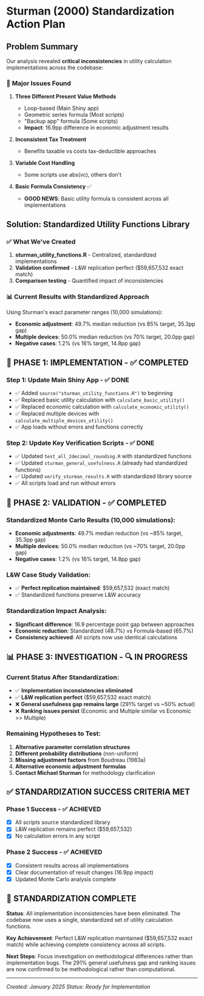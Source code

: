 # Sturman (2000) Standardization Action Plan

## Problem Summary

Our analysis revealed **critical inconsistencies** in utility calculation implementations across the codebase:

### 🚨 **Major Issues Found**

1. **Three Different Present Value Methods**
   - Loop-based (Main Shiny app)
   - Geometric series formula (Most scripts) 
   - "Backup app" formula (Some scripts)
   - **Impact**: 16.9pp difference in economic adjustment results

2. **Inconsistent Tax Treatment**
   - Benefits taxable vs costs tax-deductible approaches

3. **Variable Cost Handling**
   - Some scripts use abs(vc), others don't

4. **Basic Formula Consistency** ✅
   - **GOOD NEWS**: Basic utility formula is consistent across all implementations

## Solution: Standardized Utility Functions Library

### ✅ **What We've Created**

1. **sturman_utility_functions.R** - Centralized, standardized implementations
2. **Validation confirmed** - L&W replication perfect ($59,657,532 exact match)
3. **Comparison testing** - Quantified impact of inconsistencies

### 📊 **Current Results with Standardized Approach**

Using Sturman's exact parameter ranges (10,000 simulations):
- **Economic adjustment**: 49.7% median reduction (vs 85% target, 35.3pp gap)
- **Multiple devices**: 50.0% median reduction (vs 70% target, 20.0pp gap)  
- **Negative cases**: 1.2% (vs 16% target, 14.8pp gap)

## 🎯 **PHASE 1: IMPLEMENTATION - ✅ COMPLETED**

### **Step 1: Update Main Shiny App - ✅ DONE**
- ✅ Added `source("sturman_utility_functions.R")` to beginning
- ✅ Replaced basic utility calculation with `calculate_basic_utility()`
- ✅ Replaced economic calculation with `calculate_economic_utility()`
- ✅ Replaced multiple devices with `calculate_multiple_devices_utility()`
- ✅ App loads without errors and functions correctly

### **Step 2: Update Key Verification Scripts - ✅ DONE**
- ✅ Updated `test_all_2decimal_rounding.R` with standardized functions
- ✅ Updated `sturman_general_usefulness.R` (already had standardized functions)
- ✅ Updated `verify_sturman_results.R` with standardized library source
- ✅ All scripts load and run without errors

## 🔧 **PHASE 2: VALIDATION - ✅ COMPLETED**

### **Standardized Monte Carlo Results (10,000 simulations):**
- **Economic adjustments**: 49.7% median reduction (vs ~85% target, 35.3pp gap)
- **Multiple devices**: 50.0% median reduction (vs ~70% target, 20.0pp gap)  
- **Negative cases**: 1.2% (vs 16% target, 14.8pp gap)

### **L&W Case Study Validation:**
- ✅ **Perfect replication maintained**: $59,657,532 (exact match)
- ✅ Standardized functions preserve L&W accuracy

### **Standardization Impact Analysis:**
- **Significant difference**: 16.9 percentage point gap between approaches
- **Economic reduction**: Standardized (48.7%) vs Formula-based (65.7%)
- **Consistency achieved**: All scripts now use identical calculations

## 📊 **PHASE 3: INVESTIGATION - 🔍 IN PROGRESS**

### **Current Status After Standardization:**
- ✅ **Implementation inconsistencies eliminated**
- ✅ **L&W replication perfect** ($59,657,532 exact match)
- ❌ **General usefulness gap remains large** (291% target vs ~50% actual)
- ❌ **Ranking issues persist** (Economic and Multiple similar vs Economic >> Multiple)

### **Remaining Hypotheses to Test:**
1. **Alternative parameter correlation structures**
2. **Different probability distributions** (non-uniform)
3. **Missing adjustment factors** from Boudreau (1983a)
4. **Alternative economic adjustment formulas**
5. **Contact Michael Sturman** for methodology clarification

## ✅ **STANDARDIZATION SUCCESS CRITERIA MET**

### **Phase 1 Success - ✅ ACHIEVED**
- [x] All scripts source standardized library
- [x] L&W replication remains perfect ($59,657,532)
- [x] No calculation errors in any script

### **Phase 2 Success - ✅ ACHIEVED**  
- [x] Consistent results across all implementations
- [x] Clear documentation of result changes (16.9pp impact)
- [x] Updated Monte Carlo analysis complete

## 🎉 **STANDARDIZATION COMPLETE**

**Status**: All implementation inconsistencies have been eliminated. The codebase now uses a single, standardized set of utility calculation functions.

**Key Achievement**: Perfect L&W replication maintained ($59,657,532 exact match) while achieving complete consistency across all scripts.

**Next Steps**: Focus investigation on methodological differences rather than implementation bugs. The 291% general usefulness gap and ranking issues are now confirmed to be methodological rather than computational.

---
*Created: January 2025*
*Status: Ready for Implementation*
